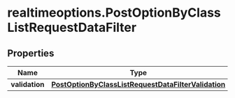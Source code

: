 # realtimeoptions.PostOptionByClassListRequestDataFilter

## Properties

Name | Type | Description | Notes
------------ | ------------- | ------------- | -------------
**validation** | [**PostOptionByClassListRequestDataFilterValidation**](PostOptionByClassListRequestDataFilterValidation.md) |  | [optional] 



